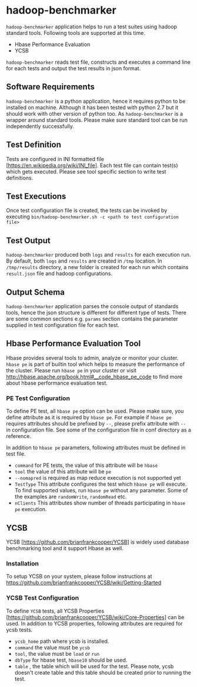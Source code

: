 # hadoop-benchmarker
`hadoop-benchmarker` application helps to run a test suites using hadoop standard tools. Following tools are supported at this time.

- Hbase Performance Evaluation
- YCSB

`hadoop-benchmarker` reads test file, constructs and executes a command line for each tests and output the test results in json format.  

## Software Requirements
`hadoop-benchmarker` is a python application, hence it requires python to be installed on machine. Although it has been tested with python 2.7 but it should work with other version of python too.
As `hadoop-benchmarker` is a wrapper around standard tools. Please make sure standard tool can be run independently successfully.

## Test Definition
Tests are configured in INI formatted file [https://en.wikipedia.org/wiki/INI_file]. Each test file can contain test(s) which gets executed. Please see tool specific section to write test definitions.

## Test Executions
Once test configuration file is created, the tests can be invoked by executing `bin/hadoop-benchmarker.sh -c <path to test configuration file>`

## Test Output
`hadoop-benchmarker` produced both `logs` and `results` for each execution run. By default, both `logs` and `results` are created in `/tmp` location. In `/tmp/results` directory, a new folder is created for each run which contains `result.json` file and hadoop configurations.  

## Output Schema
`hadoop-benchmarker` application parses the console output of standards tools, hence the json structure is different for different type of tests. There are some common sections e.g. `params` section contains the parameter supplied in test configuration file for each test.

## Hbase Performance Evaluation Tool
Hbase provides several tools to admin, analyze or monitor your cluster. `hbase pe` is part of builtin tool which helps to measure the performance of the cluster. Please run `hbase pe` in your cluster or visit http://hbase.apache.org/book.html#__code_hbase_pe_code to find more about hbase performance evaluation test.

### PE Test Configuration
To define PE test, all `hbase pe` option can be used. Please make sure, you define attribute as it is required by `hbase pe`. For example if `hbase pe` requires attributes should be prefixed by `--`, please prefix attribute with `--` in configuration file. See some of the configuration file in conf directory as a reference.

In addition to `hbase pe` parameters, following attributes must be defined in test file.
- `command` for PE tests, the value of this attribute will be `hbase`
- `tool` the value of this attribute will be `pe`
- `--nomapred` is required as map reduce execution is not supported yet
- `TestType` This attribute configures the test which `hbase pe` will execute. To find supported values, run `hbase pe` without any parameter. Some of the examples are `randomWrite`, `randomRead` etc.
- `nClients` This attributes show number of threads participating in `hbase pe` execution.

## YCSB
YCSB [https://github.com/brianfrankcooper/YCSB] is widely used database benchmarking tool and it support Hbase as well.

### Installation
To setup YCSB on your system, please follow instructions at https://github.com/brianfrankcooper/YCSB/wiki/Getting-Started

### YCSB Test Configuration
To define `YCSB` tests, all YCSB Properties [https://github.com/brianfrankcooper/YCSB/wiki/Core-Properties] can be used.
In addition to YCSB properties, following attributes are required for ycsb tests.

- `ycsb_home` path where ycsb is installed.
- `command` the value must be `ycsb`
- `tool`, the value must be `load` or `run`
- `dbType` for hbase test, `hbase10` should be used.
- `table` , the table which will be used for the test. Please note, ycsb doesn't create table and this table should be created prior to running the test.
